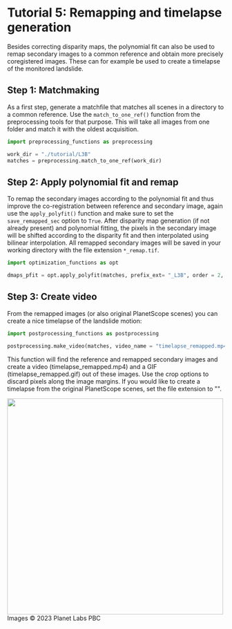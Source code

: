 # Tutorial 5: Remapping and timelapse generation

Besides correcting disparity maps, the polynomial fit can also be used to remap secondary images to a common reference and obtain more precisely coregistered images. These can for example be used to create a timelapse of the monitored landslide. 

## Step 1: Matchmaking

As a first step, generate a matchfile that matches all scenes in a directory to a common reference. Use the `match_to_one_ref()` function from the preprocessing tools for that purpose. This will take all images from one folder and match it with the oldest acquisition. 

``` python
import preprocessing_functions as preprocessing

work_dir = "./tutorial/L3B"
matches = preprocessing.match_to_one_ref(work_dir)
```

## Step 2: Apply polynomial fit and remap

To remap the secondary images according to the polynomial fit and thus improve the co-registration between reference and secondary image, again use the `apply_polyfit()` function and make sure to set the `save_remapped_sec` option to `True`. After disparity map generation (if not already present) and polynomial fitting, the pixels in the secondary image will be shifted according to the disparity fit and then interpolated using bilinear interpolation. All remapped secondary images will be saved in your working directory with the file extension `*_remap.tif`.

``` python
import optimization_functions as opt

dmaps_pfit = opt.apply_polyfit(matches, prefix_ext= "_L3B", order = 2, demname = cop_dem, save_remapped_sec = True)
```

## Step 3: Create video

From the remapped images (or also original PlanetScope scenes) you can create a nice timelapse of the landslide motion:

``` python
import postprocessing_functions as postprocessing

postprocessing.make_video(matches, video_name = "timelapse_remapped.mp4", ext = "_remap", crop = 300)
```

This function will find the reference and remapped secondary images and create a video (timelapse_remapped.mp4) and a GIF (timelapse_remapped.gif) out of these images. Use the crop options to discard pixels along the image margins. If you would like to create a timelapse from the original PlanetScope scenes, set the file extension to "".

<img src='./figures/remapped_scenes.gif' width='500'>
Images © 2023 Planet Labs PBC
